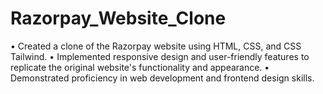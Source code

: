 # Razorpay_Website_Clone
• Created a clone of the Razorpay website using HTML, CSS, and CSS Tailwind. • Implemented responsive design and user-friendly features to replicate the original website's functionality and appearance. • Demonstrated proficiency in web development and frontend design skills.
